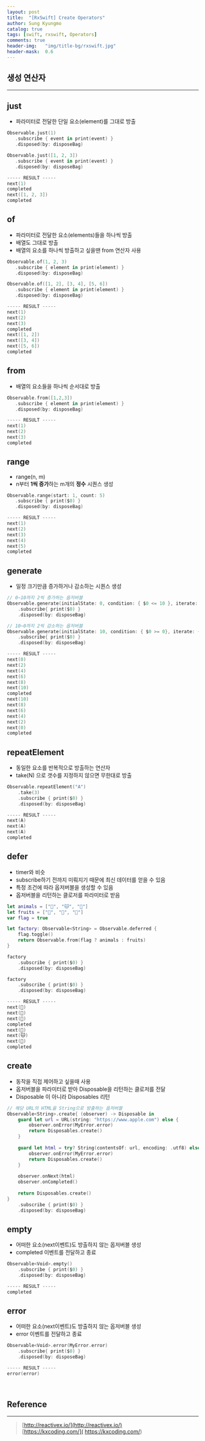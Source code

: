 ```yaml
---
layout: post
title:  "[RxSwift] Create Operators"
author: Sung Kyungmo
catalog: true
tags: [swift, rxswift, Operators]
comments: true
header-img:   "img/title-bg/rxswift.jpg"
header-mask:  0.6
---
```

## 생성 연산자

---

## just

- 파라미터로 전달한 단일 요소(element)를 그대로 방출

```swift
Observable.just(1)
   .subscribe { event in print(event) }
   .disposed(by: disposeBag)

Observable.just([1, 2, 3])
   .subscribe { event in print(event) }
   .disposed(by: disposeBag)

----- RESULT -----
next(1)
completed
next([1, 2, 3])
completed
```

## of

- 파라미터로 전달한 요소(elements)들을 하나씩 방출
- 배열도 그대로 방출
- 배열의 요소를 하나씩 방출하고 싶을땐 from 연산자 사용

```swift
Observable.of(1, 2, 3)
   .subscribe { element in print(element) }
   .disposed(by: disposeBag)

Observable.of([1, 2], [3, 4], [5, 6])
   .subscribe { element in print(element) }
   .disposed(by: disposeBag)

----- RESULT -----
next(1)
next(2)
next(3)
completed
next([1, 2])
next([3, 4])
next([5, 6])
completed
```

## from

- 배열의 요소들을 하나씩 순서대로 방출

```swift
Observable.from([1,2,3])
   .subscribe { element in print(element) }
   .disposed(by: disposeBag)

----- RESULT -----
next(1)
next(2)
next(3)
completed
```

## range

- range(n, m)
- n부터 **1씩 증가**하는 m개의 **정수** 시퀀스 생성

```swift
Observable.range(start: 1, count: 5)
   .subscribe { print($0) }
   .disposed(by: disposeBag)

----- RESULT -----
next(1)
next(2)
next(3)
next(4)
next(5)
completed
```

## generate

- 일정 크기만큼 증가하거나 감소하는 시퀀스 생성

```swift
// 0~10까지 2씩 증가하는 옵저버블
Observable.generate(initialState: 0, condition: { $0 <= 10 }, iterate: { $0 + 2 })
    .subscribe{ print($0) }
    .disposed(by: disposeBag)

// 10~0까지 2씩 감소하는 옵저버블
Observable.generate(initialState: 10, condition: { $0 >= 0}, iterate: { $0 - 2 })
    .subscribe{ print($0) }
    .disposed(by: disposeBag)

----- RESULT -----
next(0)
next(2)
next(4)
next(6)
next(8)
next(10)
completed
next(10)
next(8)
next(6)
next(4)
next(2)
next(0)
completed
```

## repeatElement

- 동일한 요소를 반복적으로 방출하는 연산자
- take(N) 으로 갯수를 지정하지 않으면 무한대로 방출

```swift
Observable.repeatElement("A")
    .take(3)
    .subscribe { print($0) }
    .disposed(by: disposeBag)

----- RESULT -----
next(A)
next(A)
next(A)
completed
```

## defer

- timer와 비슷
- subscribe하기 전까지 미뤄지기 때문에 최신 데이터를 얻을 수 있음
- 특정 조건에 따라 옵저버블을 생성할 수 있음
- 옵저버블을 리턴하는 클로저를 파라미터로 받음

```swift
let animals = ["🐶", "🐱", "🐹"]
let fruits = ["🍎", "🍇", "🍓"]
var flag = true

let factory: Observable<String> = Observable.deferred {
    flag.toggle()
    return Observable.from(flag ? animals : fruits)
}

factory
    .subscribe { print($0) }
    .disposed(by: disposeBag)

factory
    .subscribe { print($0) }
    .disposed(by: disposeBag)

----- RESULT -----
next(🍎)
next(🍇)
next(🍓)
completed
next(🐶)
next(🐱)
next(🐹)
completed
```

## create

- 동작을 직접 제어하고 싶을때 사용
- 옵저버블을 파라미터로 받아 Disposable을 리턴하는 클로저를 전달
- Disposable 이 아니라 Disposables 리턴

```swift
// 해당 URL의 HTML을 String으로 방출하는 옵저버블
Observable<String>.create{ (observer) -> Disposable in
    guard let url = URL(string: "https://www.apple.com") else {
        observer.onError(MyError.error)
        return Disposables.create()
    }
    
    guard let html = try? String(contentsOf: url, encoding: .utf8) else {
        observer.onError(MyError.error)
        return Disposables.create()
    }
    
    observer.onNext(html)
    observer.onCompleted()
    
    return Disposables.create()
}
    .subscribe { print($0) }
    .disposed(by: disposeBag)
```

## empty

- 어떠한 요소(next이벤트)도 방출하지 않는 옵저버블 생성
- completed 이벤트를 전달하고 종료

```swift
Observable<Void>.empty()
    .subscribe { print($0) }
    .disposed(by: disposeBag)

----- RESULT -----
completed
```

## error

- 어떠한 요소(next이벤트)도 방출하지 않는 옵저버블 생성
- error 이벤트를 전달하고 종료

```swift
Observable<Void>.error(MyError.error)
    .subscribe{ print($0) }
    .disposed(by: disposeBag)

----- RESULT -----
error(error)
```
<br>

## Reference
--- 
> [http://reactivex.io/](http://reactivex.io/)  
> [https://kxcoding.com/]( https://kxcoding.com/)
